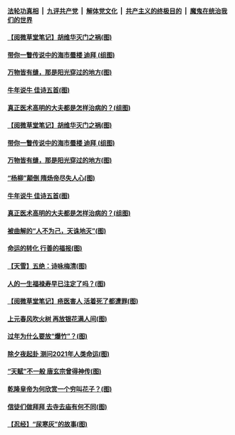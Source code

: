 

####  [法轮功真相](../../../../basic/blob/master/README.md?t=02200731) &nbsp;|&nbsp; [九评共产党](../../../../9ping.md/blob/master/README.md?t=02200731) &nbsp;|&nbsp; [解体党文化](../../../../jtdwh.md/blob/master/README.md?t=02200731)  &nbsp;|&nbsp; [共产主义的终极目的](../../../../gczydzjmd.md/blob/master/README.md?t=02200731) &nbsp;|&nbsp; [魔鬼在统治我们的世界](../../../../mgztzwmdsj.md/blob/master/README.md?t=02200731) 


#### [【阅微草堂笔记】胡维华灭门之祸(图)](../pages/p7/956889.md?t=02200731) 

#### [带你一瞥传说中的海市蜃楼 迪拜 (组图)](../pages/p7/962494.md?t=02200731) 

#### [万物皆有缝，那是阳光穿过的地方(图)](../pages/p7/962851.md?t=02200731) 

#### [牛年说牛 佳诗五首(图)](../pages/p7/962682.md?t=02200731) 

#### [真正医术高明的大夫都是怎样治病的？(组图)](../pages/p7/962567.md?t=02200731) 


#### [【阅微草堂笔记】胡维华灭门之祸(图)](../pages/p7/956889.md?t=02200731) 

#### [带你一瞥传说中的海市蜃楼 迪拜 (组图)](../pages/p7/962494.md?t=02200731) 

#### [万物皆有缝，那是阳光穿过的地方(图)](../pages/p7/962851.md?t=02200731) 

#### [“杨柳”颠倒 隋炀帝尽失人心(图)](../pages/p7/962663.md?t=02200731) 

#### [牛年说牛 佳诗五首(图)](../pages/p7/962682.md?t=02200731) 

#### [真正医术高明的大夫都是怎样治病的？(组图)](../pages/p7/962567.md?t=02200731) 

#### [被曲解的“人不为己，天诛地灭”(图)](../pages/p7/962489.md?t=02200731) 

#### [命运的转化 行善的福报(图)](../pages/p7/962390.md?t=02200731) 

#### [【天雪】五绝：诗咏梅清(图)](../pages/p7/962776.md?t=02200731) 

#### [人的一生福禄寿早已注定了吗？(图)](../pages/p7/962484.md?t=02200731) 


#### [【阅微草堂笔记】疮医害人 活着死了都遭罪(图)](../pages/p7/956888.md?t=02200731) 

#### [上元春风吹火树 再放银花满人间(图)](../pages/p7/961320.md?t=02200731) 

#### [过年为什么要放“爆竹”？(图)](../pages/p7/962456.md?t=02200731) 

#### [除夕夜起卦 测问2021年人类命运(图)](../pages/p7/962396.md?t=02200731) 

#### [“天赋”不一般 唐玄宗曾得神传(图)](../pages/p7/962379.md?t=02200731) 

#### [乾隆皇帝为何欣赏一个穷叫花子？(图)](../pages/p7/962295.md?t=02200731) 

#### [信徒们做拜拜 去寺去庙有何不同(图)](../pages/p7/962323.md?t=02200731) 

#### [【忍经】“尿寒灰”的故事(图)](../pages/p7/962292.md?t=02200731) 

